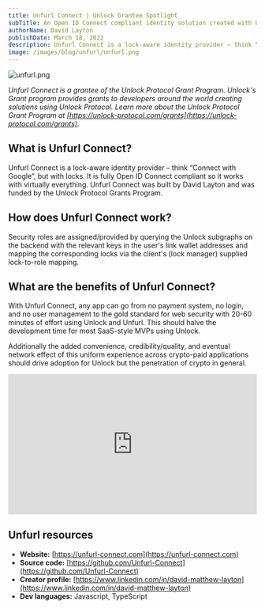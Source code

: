 ```yaml
---
title: Unfurl Connect | Unlock Grantee Spotlight
subTitle: An Open ID Connect compliant identity solution created with Unlock Protocol NFTs
authorName: David Layton
publishDate: March 18, 2022
description: Unfurl Connect is a lock-aware identity provider – think “Connect with Google”, but with locks. It is fully Open ID Connect compliant so it works with virtually everything. Unfurl Connect was built by David Layton and was funded by the Unlock Protocol Grants Program.
image: /images/blog/unfurl/unfurl.png
---
```


![unfurl.png](/images/blog/unfurl/unfurl.png)

_Unfurl Connect is a grantee of the Unlock Protocol Grant Program. Unlock's Grant program provides grants to developers around the world creating solutions using Unlock Protocol. Learn more about the Unlock Protocol Grant Program at [https://unlock-protocol.com/grants](https://unlock-protocol.com/grants)._

## What is Unfurl Connect?

Unfurl Connect is a lock-aware identity provider – think “Connect with Google”, but with locks. It is fully Open ID Connect compliant so it works with virtually everything. Unfurl Connect was built by David Layton and was funded by the Unlock Protocol Grants Program.

## How does Unfurl Connect work?

Security roles are assigned/provided by querying the Unlock subgraphs on the backend with the relevant keys in the user's link wallet addresses and mapping the corresponding locks via the client's (lock manager) supplied lock-to-role mapping.

## What are the benefits of Unfurl Connect?

With Unfurl Connect, any app can go from no payment system, no login, and no user management to the gold standard for web security with 20-60 minutes of effort using Unlock and Unfurl. This should halve the development time for most SaaS-style MVPs using Unlock.

Additionally the added convenience, credibility/quality, and eventual network effect of this uniform experience across crypto-paid applications should drive adoption for Unlock but the penetration of crypto in general.

<div style="position: relative; overflow: hidden; width: 100%; padding-top: 56.25%;"><iframe style="position: absolute; top: 0; left: 0; bottom: 0; right: 0; width: 100%; height: 100%;" src="https://www.youtube.com/embed/bGV-W9i9GWM" title="YouTube video player" frameborder="0" allow="accelerometer; autoplay; clipboard-write; encrypted-media; gyroscope; picture-in-picture" allowfullscreen></iframe></div>

## Unfurl resources

- **Website:** [https://unfurl-connect.com](https://unfurl-connect.com)
- **Source code:** [https://github.com/Unfurl-Connect](https://github.com/Unfurl-Connect)
- **Creator profile:** [https://www.linkedin.com/in/david-matthew-layton](https://www.linkedin.com/in/david-matthew-layton)
- **Dev languages:** Javascript, TypeScript
